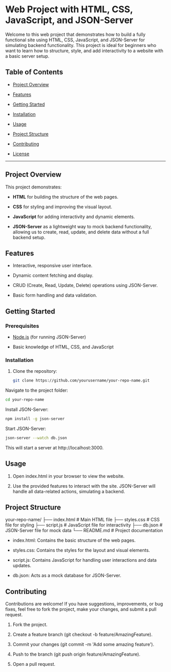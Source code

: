# Web Project with HTML, CSS, JavaScript, and JSON-Server

Welcome to this web project that demonstrates how to build a fully functional site using HTML, CSS, JavaScript, and JSON-Server for simulating backend functionality. This project is ideal for beginners who want to learn how to structure, style, and add interactivity to a website with a basic server setup.

## Table of Contents

- [Project Overview](#project-overview)
  
- [Features](#features)
  
- [Getting Started](#getting-started)
  
- [Installation](#installation)
  
- [Usage](#usage)
  
- [Project Structure](#project-structure)
  
- [Contributing](#contributing)
  
- [License](#license)

---

## Project Overview

This project demonstrates:

- **HTML** for building the structure of the web pages.
  
- **CSS** for styling and improving the visual layout.
  
- **JavaScript** for adding interactivity and dynamic elements.
  
- **JSON-Server** as a lightweight way to mock backend functionality, allowing us to create, read, update, and delete data without a full backend setup.

## Features

- Interactive, responsive user interface.
  
- Dynamic content fetching and display.
  
- CRUD (Create, Read, Update, Delete) operations using JSON-Server.
  
- Basic form handling and data validation.

## Getting Started

### Prerequisites

- [Node.js](https://nodejs.org/) (for running JSON-Server)
  
- Basic knowledge of HTML, CSS, and JavaScript

### Installation

1. Clone the repository:
   
   ```bash
   git clone https://github.com/yourusername/your-repo-name.git
   
Navigate to the project folder:

   ```bash
   cd your-repo-name
   ```

Install JSON-Server:

   ```bash
   npm install -g json-server
   ```

Start JSON-Server:

   ```bash
   json-server --watch db.json
   ```

This will start a server at http://localhost:3000.

## Usage

1. Open index.html in your browser to view the website.
   
2. Use the provided features to interact with the site. JSON-Server will handle all data-related actions, simulating a backend.
   
## Project Structure

your-repo-name/
├── index.html         # Main HTML file
├── styles.css         # CSS file for styling
├── script.js          # JavaScript file for interactivity
├── db.json            # JSON-Server file for mock data
└── README.md          # Project documentation

- index.html: Contains the basic structure of the web pages.

- styles.css: Contains the styles for the layout and visual elements.

- script.js: Contains JavaScript for handling user interactions and data updates.

- db.json: Acts as a mock database for JSON-Server.

## Contributing

Contributions are welcome! If you have suggestions, improvements, or bug fixes, feel free to fork the project, make your changes, and submit a pull request.

1. Fork the project.

2. Create a feature branch (git checkout -b feature/AmazingFeature).

3. Commit your changes (git commit -m 'Add some amazing feature').

4. Push to the branch (git push origin feature/AmazingFeature).

5. Open a pull request.
